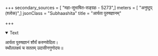 +++
secondary_sources = [ "महा-सुभाषित-सङ्ग्रहः - 5273",]
meters = [ "अनुष्टुप् (श्लोक)",]
jsonClass = "Subhaashita"
title = "आर्यता पुरुषज्ञानम्"

+++

<details open><summary>Text</summary>

आर्यता पुरुषज्ञानं शौर्यं करुणवेदिता।  
स्थौललक्ष्यं च सततम् उदासीनगुणोदयः॥
</details>

